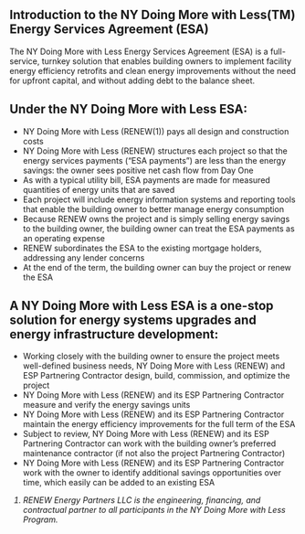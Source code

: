 <div class="main">
        <section>
            <div class="container">


# Introduction to the NY Doing More with Less(TM) Energy Services Agreement (ESA)

The NY Doing More with Less Energy Services Agreement (ESA) is a full-service, turnkey solution that enables building owners to implement facility energy efficiency retrofits and clean energy improvements without the need for upfront capital, and without adding debt to the balance sheet. 

## Under the NY Doing More with Less ESA: 
- NY Doing More with Less (RENEW(1)) pays all design and construction costs
- NY Doing More with Less (RENEW) structures each project so that the energy services payments (“ESA payments”) are less than the energy savings: the owner sees positive net cash flow from Day One
- As with a typical utility bill, ESA payments are made for measured quantities of energy units that are saved
- Each project will include energy information systems and reporting tools that enable the building owner to better manage energy consumption
- Because RENEW owns the project and is simply selling energy savings to the building owner, the building owner can treat the ESA payments as an operating expense
- RENEW subordinates the ESA to the existing mortgage holders, addressing any lender concerns
- At the end of the term, the building owner can buy the project or renew the ESA

## A NY Doing More with Less ESA is a one-stop solution for energy systems upgrades and energy infrastructure development:
- Working closely with the building owner to ensure the project meets well-defined business needs, NY Doing More with Less (RENEW) and ESP Partnering Contractor design, build, commission, and optimize the project
- NY Doing More with Less (RENEW) and its ESP Partnering Contractor measure and verify the energy savings units
- NY Doing More with Less (RENEW) and its ESP Partnering Contractor maintain the energy efficiency improvements for the full term of the ESA
- Subject to review, NY Doing More with Less (RENEW) and its ESP Partnering Contractor can work with the building owner’s preferred maintenance contractor (if not also the project Partnering Contractor)
- NY Doing More with Less (RENEW) and its ESP Partnering Contractor work with the owner to identify additional savings opportunities over time, which easily can be added to an existing ESA


<i>

1) RENEW Energy Partners LLC is the engineering, financing, and contractual partner to all participants in the NY Doing More with Less Program.

</i>